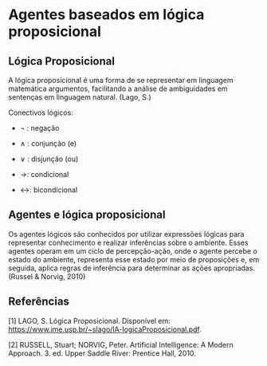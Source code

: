 # Agentes baseados em lógica proposicional

## Lógica Proposicional

A lógica proposicional é uma forma de se representar em linguagem matemática argumentos, facilitando a análise de ambiguidades em sentenças em linguagem natural. (Lago, S.)

Conectivos lógicos:

- $\neg$ : negação

- $\wedge$ : conjunção (e)

- $\vee$ : disjunção (ou)

- $\rightarrow$: condicional

- $\leftrightarrow$: bicondicional

## Agentes e lógica proposicional

Os agentes lógicos são conhecidos por utilizar expressões lógicas para representar conhecimento e realizar inferências sobre o ambiente. Esses agentes operam em um ciclo de percepção-ação, onde o agente percebe o estado do ambiente, representa esse estado por meio de proposições e, em seguida, aplica regras de inferência para determinar as ações apropriadas. (Russel & Norvig, 2010)

## Referências

[1] LAGO, S. Lógica Proposicional. Disponível em: https://www.ime.usp.br/~slago/IA-logicaProposicional.pdf.

[2] RUSSELL, Stuart; NORVIG, Peter. Artificial Intelligence: A Modern Approach. 3. ed. Upper Saddle River: 
Prentice Hall, 2010.
